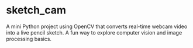 # sketch_cam
A mini Python project using OpenCV that converts real-time webcam video into a live pencil sketch. A fun way to explore computer vision and image processing basics. 
